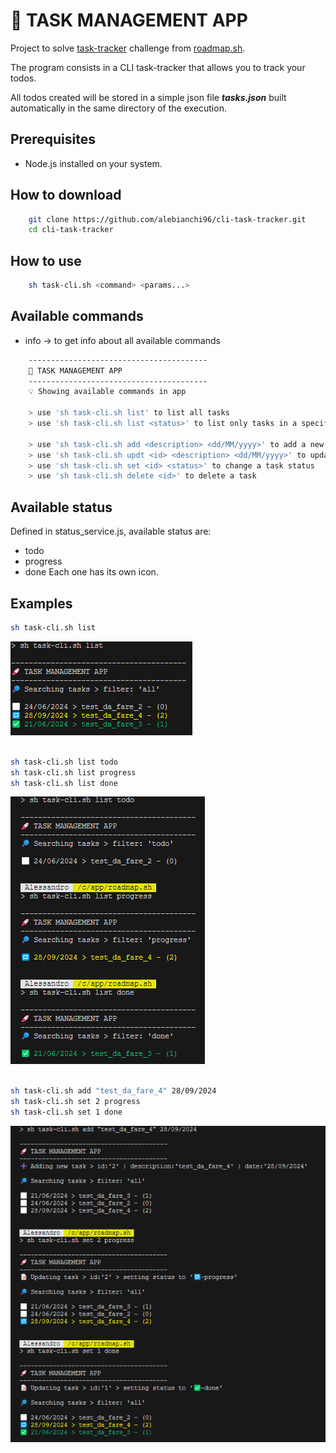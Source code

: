 # 🚀 TASK MANAGEMENT APP

Project to solve [task-tracker](https://roadmap.sh/projects/task-tracker) challenge from [roadmap.sh](https://roadmap.sh/).

The program consists in a CLI task-tracker that allows you to track your todos.

All todos created will be stored in a simple json file <i><b>tasks.json</b></i> built automatically in the same directory of the execution.

## Prerequisites

- Node.js installed on your system.

## How to download

```bash
    git clone https://github.com/alebianchi96/cli-task-tracker.git
    cd cli-task-tracker
```

## How to use

```bash
    sh task-cli.sh <command> <params...>
```

## Available commands

- info -> to get info about all available commands

```bash
    ----------------------------------------
    🚀 TASK MANAGEMENT APP
    ----------------------------------------
    💡 Showing available commands in app
    
    > use 'sh task-cli.sh list' to list all tasks
    > use 'sh task-cli.sh list <status>' to list only tasks in a specific status
    
    > use 'sh task-cli.sh add <description> <dd/MM/yyyy>' to add a new task
    > use 'sh task-cli.sh updt <id> <description> <dd/MM/yyyy>' to update task info
    > use 'sh task-cli.sh set <id> <status>' to change a task status
    > use 'sh task-cli.sh delete <id>' to delete a task
```

## Available status

Defined in status_service.js, available status are:

- todo
- progress
- done
Each one has its own icon.

## Examples

```bash
sh task-cli.sh list
```
![Task Tracker CLI 1](images/task_tracker_img_1.png)
<br><br>
```bash
sh task-cli.sh list todo
sh task-cli.sh list progress
sh task-cli.sh list done
```
![Task Tracker CLI 2](images/task_tracker_img_2.png)
<br><br>
```bash
sh task-cli.sh add "test_da_fare_4" 28/09/2024
sh task-cli.sh set 2 progress
sh task-cli.sh set 1 done
```
![Task Tracker CLI 3](images/task_tracker_img_3.png)
